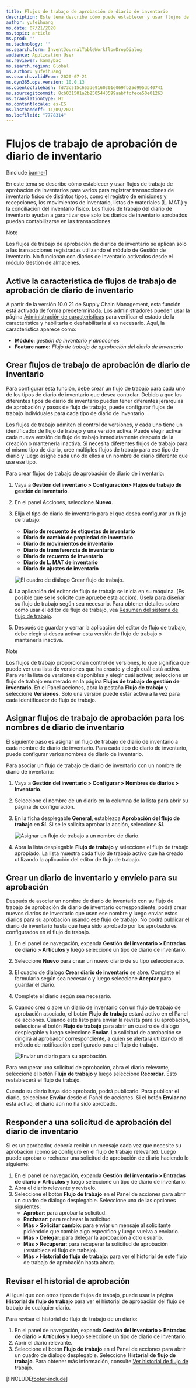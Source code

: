 ```yaml
---
title: Flujos de trabajo de aprobación de diario de inventario
description: Este tema describe cómo puede establecer y usar flujos de trabajo de aprobación de diarios de inventario para registrar diversos tipos de transacciones de inventario físico. Los flujos de trabajo del diario de inventario ayudan a garantizar que solo los diarios de inventario aprobados puedan contabilizarse en las transacciones.
author: yufeihuang
ms.date: 07/21/2020
ms.topic: article
ms.prod: ''
ms.technology: ''
ms.search.form: InventJournalTableWorkflowDropDialog
audience: Application User
ms.reviewer: kamaybac
ms.search.region: Global
ms.author: yufeihuang
ms.search.validFrom: 2020-07-21
ms.dyn365.ops.version: 10.0.13
ms.openlocfilehash: fd73c515c653de9160301e069fb25d995db40741
ms.sourcegitcommit: 8cb031501a2b2505443599aabffcfece50e01263
ms.translationtype: HT
ms.contentlocale: es-ES
ms.lasthandoff: 11/09/2021
ms.locfileid: "7778314"
---
```

# <a name="inventory-journal-approval-workflows"></a>Flujos de trabajo de aprobación de diario de inventario

[!include [banner](../includes/banner.md)]

En este tema se describe cómo establecer y usar flujos de trabajo de aprobación de inventarios para varios para registrar transacciones de inventario físico de distintos tipos, como el registro de emisiones y recepciones, los movimientos de inventario, listas de materiales (L. MAT.) y la conciliación del inventario físico. Los flujos de trabajo del diario de inventario ayudan a garantizar que solo los diarios de inventario aprobados puedan contabilizarse en las transacciones.

> [!NOTE]
> Los flujos de trabajo de aprobación de diarios de inventario se aplican solo a las transacciones registradas utilizando el módulo de Gestión de inventario. No funcionan con diarios de inventario activados desde el módulo Gestión de almacenes.

## <a name="turn-on-the-inventory-journal-approval-workflows-feature"></a>Active la característica de flujos de trabajo de aprobación de diario de inventario

A partir de la versión 10.0.21 de Supply Chain Management, esta función está activada de forma predeterminada. Los administradores pueden usar la página [Administración de características](../../fin-ops-core/fin-ops/get-started/feature-management/feature-management-overview.md) para verificar el estado de la característica y habilitarla o deshabilitarla si es necesario. Aquí, la característica aparece como:

- **Módulo**: *gestión de inventario y almacenes*
- **Feature name:** *Flujo de trabajo de aprobación del diario de inventario*

## <a name="create-your-inventory-journal-approval-workflows"></a>Crear flujos de trabajo de aprobación de diario de inventario

Para configurar esta función, debe crear un flujo de trabajo para cada uno de los tipos de diario de inventario que desea controlar. Debido a que los diferentes tipos de diario de inventario pueden tener diferentes jerarquías de aprobación y pasos de flujo de trabajo, puede configurar flujos de trabajo individuales para cada tipo de diario de inventario.

Los flujos de trabajo admiten el control de versiones, y cada uno tiene un identificador de flujo de trabajo y una versión activa. Puede elegir activar cada nueva versión de flujo de trabajo inmediatamente después de la creación o mantenerla inactiva. Si necesita diferentes flujos de trabajo para el mismo tipo de diario, cree múltiples flujos de trabajo para ese tipo de diario y luego asigne cada uno de ellos a un nombre de diario diferente que use ese tipo.

Para crear flujos de trabajo de aprobación de diario de inventario:

1. Vaya a **Gestión del inventario \> Configuración\> Flujos de trabajo de gestión de inventario**.
1. En el panel Acciones, seleccione **Nuevo**.
1. Elija el tipo de diario de inventario para el que desea configurar un flujo de trabajo:
    - **Diario de recuento de etiquetas de inventario**
    - **Diario de cambio de propiedad de inventario**
    - **Diario de movimientos de inventario**
    - **Diario de transferencia de inventario**
    - **Diario de recuento de inventario**
    - **Diario de L. MAT de inventario**
    - **Diario de ajustes de inventario**

    ![El cuadro de diálogo Crear flujo de trabajo.](media/journal-workflow-create-workflow.png "El cuadro de diálogo Crear flujo de trabajo")

1. La aplicación del editor de flujo de trabajo se inicia en su máquina. (Es posible que se le solicite que apruebe esta acción). Úsela para diseñar su flujo de trabajo según sea necesario. Para obtener detalles sobre cómo usar el editor de flujo de trabajo, vea [Resumen del sistema de flujo de trabajo](../../fin-ops-core/fin-ops/organization-administration/overview-workflow-system.md).
1. Después de guardar y cerrar la aplicación del editor de flujo de trabajo, debe elegir si desea activar esta versión de flujo de trabajo o mantenerla inactiva.

> [!NOTE]
> Los flujos de trabajo proporcionan control de versiones, lo que significa que puede ver una lista de versiones que ha creado y elegir cuál está activa. Para ver la lista de versiones disponibles y elegir cuál activar, seleccione un flujo de trabajo enumerado en la página **Flujos de trabajo de gestión de inventario**. En el Panel acciones, abra la pestaña **Flujo de trabajo** y seleccione **Versiones**. Solo una versión puede estar activa a la vez para cada identificador de flujo de trabajo.

## <a name="assign-approval-workflows-to-inventory-journal-names"></a>Asignar flujos de trabajo de aprobación para los nombres de diario de inventario

El siguiente paso es asignar un flujo de trabajo de diario de inventario a cada nombre de diario de inventario. Para cada tipo de diario de inventario, puede configurar varios nombres de diario de inventario.

Para asociar un flujo de trabajo de diario de inventario con un nombre de diario de inventario:

1. Vaya a **Gestión del inventario \> Configurar \> Nombres de diarios \> Inventario**.
1. Seleccione el nombre de un diario en la columna de la lista para abrir su página de configuración.
1. En la ficha desplegable **General**, establezca **Aprobación del flujo de trabajo** en **Sí**. Si se le solicita aprobar la acción, seleccione **Sí**.

    ![Asignar un flujo de trabajo a un nombre de diario.](media/journal-workflow-journal-name.png "Asignar un flujo de trabajo a un nombre de diario")

1. Abra la lista desplegable **Flujo de trabajo** y seleccione el flujo de trabajo apropiado. La lista muestra cada flujo de trabajo activo que ha creado utilizando la aplicación del editor de flujo de trabajo.

## <a name="create-an-inventory-journal-and-send-it-for-approval"></a>Crear un diario de inventario y envíelo para su aprobación

Después de asociar un nombre de diario de inventario con su flujo de trabajo de aprobación de diario de inventario correspondiente, podrá crear nuevos diarios de inventario que usen ese nombre y luego enviar estos diarios para su aprobación usando ese flujo de trabajo. No podrá publicar el diario de inventario hasta que haya sido aprobado por los aprobadores configurados en el flujo de trabajo.

1. En el panel de navegación, expanda **Gestión del inventario \> Entradas de diario \> Artículos** y luego seleccione un tipo de diario de inventario.
1. Seleccione **Nuevo** para crear un nuevo diario de su tipo seleccionado.
1. El cuadro de diálogo **Crear diario de inventario** se abre. Complete el formulario según sea necesario y luego seleccione **Aceptar** para guardar el diario.
1. Complete el diario según sea necesario.
1. Cuando crea o abre un diario de inventario con un flujo de trabajo de aprobación asociado, el botón **Flujo de trabajo** estará activo en el Panel de acciones. Cuando esté listo para enviar la revista para su aprobación, seleccione el botón **Flujo de trabajo** para abrir un cuadro de diálogo desplegable y luego seleccione **Enviar**. La solicitud de aprobación se dirigirá al aprobador correspondiente, a quien se alertará utilizando el método de notificación configurado para el flujo de trabajo.

    ![Enviar un diario para su aprobación.](media/journal-workflow-inventory-journal.png "Enviar un diario para su aprobación")

Para recuperar una solicitud de aprobación, abra el diario relevante, seleccione el botón **Flujo de trabajo** y luego seleccione **Recordar**. Esto restablecerá el flujo de trabajo.

Cuando su diario haya sido aprobado, podrá publicarlo. Para publicar el diario, seleccione **Enviar** desde el Panel de acciones. Si el botón **Enviar** no está activo, el diario aún no ha sido aprobado.

## <a name="respond-to-an-inventory-journal-approval-request"></a>Responder a una solicitud de aprobación del diario de inventario

Si es un aprobador, debería recibir un mensaje cada vez que necesite su aprobación (como se configuró en el flujo de trabajo relevante). Luego puede aprobar o rechazar una solicitud de aprobación de diario haciendo lo siguiente:

1. En el panel de navegación, expanda **Gestión del inventario \> Entradas de diario \> Artículos** y luego seleccione un tipo de diario de inventario.
1. Abra el diario relevante y revíselo.
1. Seleccione el botón **Flujo de trabajo** en el Panel de acciones para abrir un cuadro de diálogo desplegable. Seleccione una de las opciones siguientes:
    - **Aprobar**: para aprobar la solicitud.
    - **Rechazar**: para rechazar la solicitud.
    - **Más \> Solicitar cambio**: para enviar un mensaje al solicitante pidiéndole que cambie algo específico y luego vuelva a enviarlo.
    - **Más \> Delegar**: para delegar la aprobación a otro usuario.
    - **Más \> Recuperar**: para recuperar la solicitud de aprobación (restablece el flujo de trabajo).
    - **Más \> Historial de flujo de trabajo**: para ver el historial de este flujo de trabajo de aprobación hasta ahora.

## <a name="review-the-approval-history"></a>Revisar el historial de aprobación

Al igual que con otros tipos de flujos de trabajo, puede usar la página **Historial de flujo de trabajo** para ver el historial de aprobación del flujo de trabajo de cualquier diario.

Para revisar el historial de flujo de trabajo de un diario:

1. En el panel de navegación, expanda **Gestión del inventario \> Entradas de diario \> Artículos** y luego seleccione un tipo de diario de inventario.
1. Abrir el diario relevante.
1. Seleccione el botón **Flujo de trabajo** en el Panel de acciones para abrir un cuadro de diálogo desplegable. Seleccione **Historial de flujo de trabajo**. Para obtener más información, consulte [Ver historial de flujo de trabajo](../../fin-ops-core/fin-ops/organization-administration/tasks/view-workflow-history.md).


[!INCLUDE[footer-include](../../includes/footer-banner.md)]